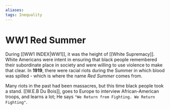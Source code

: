 ```yaml
---
aliases: 
tags: Inequality
---
```

# WW1 Red Summer
During [[WW1 INDEX|WW1]], it was the height of [[White Supremacy]]. White Americans were intent in ensuring that black people remembered their subordinate place in society and were willing to use violence to make that clear. In **1919**, there were racial riots during the Summer in which blood was spilled - which is where the name *Red Summer* comes from.

Many riots in the past had been massacres, but this time black people took a stand. [[W.E.B Du Bois]], goes to Europe to interview African-American troops, and learns a lot; He says `"We Return from Fighting. We Return Fighting"`.